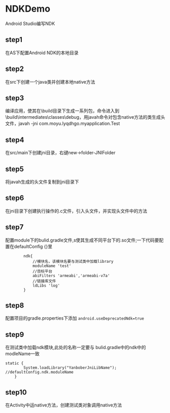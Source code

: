 # NDKDemo  
Android Studio编写NDK  
## step1  
在AS下配置Android NDK的本地目录  
## step2  
在src下创建一个java类并创建本地native方法  
## step3  
编译应用，使其在\build目录下生成一系列包，命令进入到\build\intermediates\classes\debug，用javah命令对包含native方法的类生成头文件，javah -jni com.moyu.lyqdhgo.myapplication.Test  
## step4  
在src/main下创建jni目录，右键new->folder-JNIFolder  
## step5  
将javah生成的头文件复制到jni目录下  
## step6  
在jni目录下创建执行操作的.c文件，引入头文件，并实现头文件中的方法  
## step7  
配置module下的bulid.gradle文件,s使其生成不同平台下的.so文件;一下代码要配置在defaultConfig {}里
```
        ndk{
            //模块名，该模块名要与测试类中加载library
            moduleName 'test'
            //目标平台
            abiFilters 'armeabi','armeabi-v7a'
            //链接库文件
            ldLibs 'log'
        }
```  
## step8  
配置项目的gradle.properties下添加 `android.useDeprecatedNdk=true`  
## step9   
在测试类中加载ndk模块,此处的名称一定要与  bulid.gradle中的ndk中的modleName一致   
```
static {
        System.loadLibrary("YanboberJniLibName");	//defaultConfig.ndk.moduleName
    }
```  
## step10   
在Activity中运native方法，创建测试类对象调用native方法  










